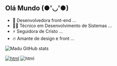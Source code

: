 ## Olá Mundo (●'◡'●)

- 🐣 Desenvolvedora front-end ...
- 🐱‍👤 Técnico em Desenvolvimento de Sistemas ...
- ⚡ Seguidora de Cristo ...
- 🔥 Amante de design e front ...

![Madu GitHub stats](https://github-readme-stats.vercel.app/api?username=madu-montes&show_icons=true&theme=onedark)


<div style="display: inline_block"<br>
<a href="https://www.linkedin.com/in/maria-eduarda-montes-da-silva-28727322b/"><img align="center" alt="html" src="https://img.shields.io/badge/LinkedIn-0077B5?style=for-the-badge&logo=linkedin&logoColor=white"/></a>
<img align="center" alt="html" src="https://img.shields.io/badge/LinkedIn-0077B5?style=for-the-badge&logo=linkedin&logoColor=white"/>
</div>
